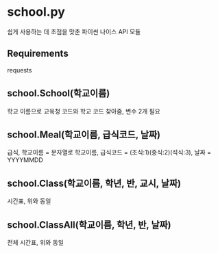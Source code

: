 # school.py
쉽게 사용하는 데 초점을 맞춘 파이썬 나이스 API 모듈

## Requirements
requests

## school.School(학교이름)
학교 이름으로 교육청 코드와 학교 코드 찾아줌, 변수 2개 필요

## school.Meal(학교이름, 급식코드, 날짜)
급식, 학교이름 = 문자열로 학교이름, 급식코드 = (조식:1)(중식:2)(석식:3), 날짜 = YYYYMMDD

## school.Class(학교이름, 학년, 반, 교시, 날짜)
시간표, 위와 동일

## school.ClassAll(학교이름, 학년, 반, 날짜)
전체 시간표, 위와 동일
